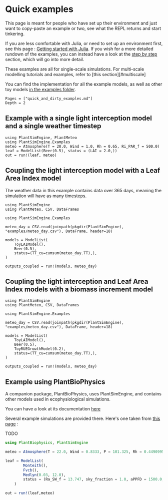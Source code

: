 # Quick examples

This page is meant for people who have set up their environment and just want to copy-paste an example or two, see what the REPL returns and start tinkering. 

If you are less comfortable with Julia, or need to set up an environment first, see this page : [Getting started with Julia](@ref).
If you wish for a more detailed rundown of the examples, you can instead have a look at the [step by step](#step_by_step) section, which will go into more detail.

These examples are all for single-scale simulations. For multi-scale modelling tutorials and examples, refer to [this section][#multiscale]

You can find the implementation for all the example models, as well as other toy models [in the examples folder](https://github.com/VirtualPlantLab/PlantSimEngine.jl/tree/main/examples).

```@contents
Pages = ["quick_and_dirty_examples.md"]
Depth = 2
```

## Example with a single light interception model and a single weather timestep

```@example usepkg
using PlantSimEngine, PlantMeteo
using PlantSimEngine.Examples
meteo = Atmosphere(T = 20.0, Wind = 1.0, Rh = 0.65, Ri_PAR_f = 500.0)
leaf = ModelList(Beer(0.5), status = (LAI = 2.0,))
out = run!(leaf, meteo)
```

## Coupling the light interception model with a Leaf Area Index model

The weather data in this example contains data over 365 days, meaning the simulation will have as many timesteps.

```@example usepkg
using PlantSimEngine
using PlantMeteo, CSV, DataFrames

using PlantSimEngine.Examples

meteo_day = CSV.read(joinpath(pkgdir(PlantSimEngine), "examples/meteo_day.csv"), DataFrame, header=18)

models = ModelList(
    ToyLAIModel(),
    Beer(0.5),
    status=(TT_cu=cumsum(meteo_day.TT),),
)

outputs_coupled = run!(models, meteo_day)
```

## Coupling the light interception and Leaf Area Index models with a biomass increment model


```@example usepkg
using PlantSimEngine
using PlantMeteo, CSV, DataFrames

using PlantSimEngine.Examples

meteo_day = CSV.read(joinpath(pkgdir(PlantSimEngine), "examples/meteo_day.csv"), DataFrame, header=18)

models = ModelList(
    ToyLAIModel(),
    Beer(0.5),
    ToyRUEGrowthModel(0.2),
    status=(TT_cu=cumsum(meteo_day.TT),),
)

outputs_coupled = run!(models, meteo_day)
```

## Example using PlantBioPhysics

A companion package, PlantBioPhysics, uses PlantSimEngine, and contains other models used in ecophysiological simulations.

You can have a look at its documentation [here](https://vezy.github.io/PlantBiophysics.jl/stable/)

Several example simulations are provided there. Here's one taken from [this page](https://vezy.github.io/PlantBiophysics.jl/stable/simulation/first_simulation/) : 

TODO
```julia
using PlantBiophysics, PlantSimEngine

meteo = Atmosphere(T = 22.0, Wind = 0.8333, P = 101.325, Rh = 0.4490995)

leaf = ModelList(
        Monteith(),
        Fvcb(),
        Medlyn(0.03, 12.0),
        status = (Ra_SW_f = 13.747, sky_fraction = 1.0, aPPFD = 1500.0, d = 0.03)
    )

out = run!(leaf,meteo)
```